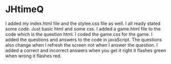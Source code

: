 # JHtimeQ

I added my  index.html file and the stylee.css file as well. 
I all ready stated some code.  Just basic html and some css.
I added a game.html file to the code which is the question html.
I coded the game.css for the game.
I added the questions and answers to the code in javaScript.
The questions also change when I refresh the screen not when I answer the question. 
I added a correct and incorrect answers when you get it right it flashes green when wrong it flashes red.